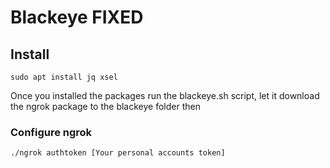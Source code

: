 # Blackeye FIXED
## Install
    sudo apt install jq xsel

Once you installed the packages run the blackeye.sh script, let it download the ngrok package to the blackeye folder then

### Configure ngrok
    ./ngrok authtoken [Your personal accounts token]
